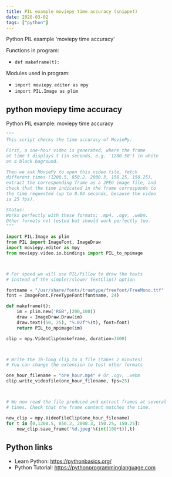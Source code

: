 ```yaml
---
title: PIL example moviepy time accuracy (snippet)
date: 2020-03-02
tags: ["python"]
---
```

Python PIL example 'moviepy time accuracy'

Functions in program: 
* `def makeframe(t):`

Modules used in program: 
* `import moviepy.editor as mpy`
* `import PIL.Image as plim`

## python moviepy time accuracy

Python PIL example: moviepy time accuracy

```python
"""
This script checks the time accuracy of MoviePy.

First, a one-hour video is generated, where the frame
at time t displays t (in seconds, e.g. '1200.50') in white
on a black baground.

Then we ask MoviePy to open this video file, fetch
different times (1200.5, 850.2, 2000.3, 150.25, 150.25),
extract the corresponding frame as a JPEG image file, and
check that the time indicated in the frame corresponds to
the time requested (up to 0.04 seconds, because the video
is 25 fps).

Status:
Works perfectly with these formats: .mp4, .ogv, .webm.
Other formats not tested but should work perfectly too.
"""

import PIL.Image as plim
from PIL import ImageFont, ImageDraw
import moviepy.editor as mpy
from moviepy.video.io.bindings import PIL_to_npimage



# For speed we will use PIL/Pillow to draw the texts
# instead of the simpler/slower TextClip() option

fontname = "/usr/share/fonts/truetype/freefont/FreeMono.ttf"
font = ImageFont.FreeTypeFont(fontname, 24)

def makeframe(t):
    im = plim.new('RGB',(200,100))
    draw = ImageDraw.Draw(im)
    draw.text((50, 25), "%.02f"%(t), font=font)
    return PIL_to_npimage(im)

clip = mpy.VideoClip(makeframe, duration=3600)



# Write the 1h-long clip to a file (takes 2 minutes)
# You can change the extension to test other formats

one_hour_filename = "one_hour.mp4" # Or .ogv, .webm
clip.write_videofile(one_hour_filename, fps=25)



# We now read the file produced and extract frames at several
# times. Check that the frame content matches the time.

new_clip = mpy.VideoFileClip(one_hour_filename)
for t in [0,1200.5, 850.2, 2000.3, 150.25, 150.25]:
    new_clip.save_frame('%d.jpeg'%(int(100*t)),t)

```

## Python links

- Learn Python: https://pythonbasics.org/
- Python Tutorial: https://pythonprogramminglanguage.com
